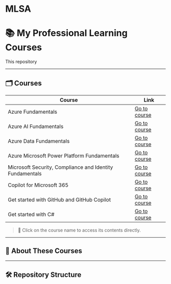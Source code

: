 # MLSA


# 📚 My Professional Learning Courses

This repository 

---

## 🗂️ Courses

| Course | Link |
|--------|------|
| Azure Fundamentals | [Go to course](./Web_Development_React) |
| Azure AI Fundamentals | [Go to course](./Intro_Artificial_Intelligence) |
| Azure Data Fundamentals | [Go to course](./Data_Analysis_Python) |
| Azure Microsoft Power Platform Fundamentals | [Go to course](./Web_Development_React) |
| Microsoft Security, Compliance and Identity Fundamentals | [Go to course](./Intro_Artificial_Intelligence) |
| Copilot for Microsoft 365 | [Go to course](./Data_Analysis_Python) |
| Get started with GitHub and GitHub Copilot | [Go to course](./Intro_Artificial_Intelligence) |
| Get started with C# | [Go to course](./Data_Analysis_Python) |

> 📌 Click on the course name to access its contents directly.

---

## 🧠 About These Courses



---

## 🛠️ Repository Structure

